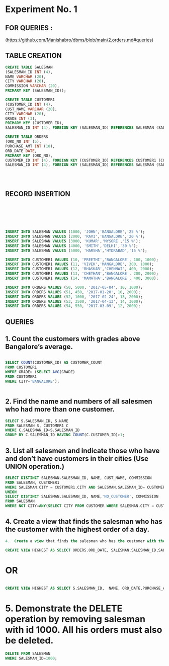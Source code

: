 # Experiment No. 1

## FOR QUERIES :
(https://github.com/Manishabro/dbms/blob/main/2.orders.md#queries)


## TABLE CREATION 

```sql
CREATE TABLE SALESMAN 
(SALESMAN_ID INT (4), 
NAME VARCHAR (20), 
CITY VARCHAR (20), 
COMMISSION VARCHAR (20), 
PRIMARY KEY (SALESMAN_ID)); 

CREATE TABLE CUSTOMER1 
(CUSTOMER_ID INT (4), 
CUST_NAME VARCHAR (20), 
CITY VARCHAR (20), 
GRADE INT (3), 
PRIMARY KEY (CUSTOMER_ID), 
SALESMAN_ID INT (4), FOREIGN KEY (SALESMAN_ID) REFERENCES SALESMAN (SALESMAN_ID) ON DELETE SET NULL); 

CREATE TABLE ORDERS 
(ORD_NO INT (5), 
PURCHASE_AMT INT (10), 
ORD_DATE DATE, 
PRIMARY KEY (ORD_NO), 
CUSTOMER_ID INT (4), FOREIGN KEY (CUSTOMER_ID) REFERENCES CUSTOMER1 (CUSTOMER_ID) ON DELETE CASCADE, 
SALESMAN_ID INT (4), FOREIGN KEY (SALESMAN_ID) REFERENCES SALESMAN (SALESMAN_ID) ON DELETE CASCADE);





```

##  RECORD INSERTION 

```sql






INSERT INTO SALESMAN VALUES (1000, 'JOHN','BANGALORE','25 %');
INSERT INTO SALESMAN VALUES (2000, 'RAVI','BANGALORE','20 %');
INSERT INTO SALESMAN VALUES (3000, 'KUMAR','MYSORE','15 %');
INSERT INTO SALESMAN VALUES (4000, 'SMITH','DELHI','30 %');
INSERT INTO SALESMAN VALUES (5000, 'HARSHA','HYDRABAD','15 %');

INSERT INTO CUSTOMER1 VALUES (10, 'PREETHI','BANGALORE', 100, 1000);
INSERT INTO CUSTOMER1 VALUES (11, 'VIVEK','MANGALORE', 300, 1000);
INSERT INTO CUSTOMER1 VALUES (12, 'BHASKAR','CHENNAI', 400, 2000);
INSERT INTO CUSTOMER1 VALUES (13, 'CHETHAN','BANGALORE', 200, 2000);
INSERT INTO CUSTOMER1 VALUES (14, 'MAMATHA','BANGALORE', 400, 3000);

INSERT INTO ORDERS VALUES (50, 5000, '2017-05-04', 10, 1000);
INSERT INTO ORDERS VALUES (51, 450, '2017-01-20', 10, 2000);
INSERT INTO ORDERS VALUES (52, 1000, '2017-02-24', 13, 2000);
INSERT INTO ORDERS VALUES (53, 3500, '2017-04-13', 14, 3000);
INSERT INTO ORDERS VALUES (54, 550, '2017-03-09', 12, 2000);


```

## QUERIES




## 1.	Count the customers with grades above Bangalore’s average.
   
```sql

SELECT COUNT(CUSTOMER_ID) AS CUSTOMER_COUNT
FROM CUSTOMER1
WHERE GRADE> (SELECT AVG(GRADE)
FROM CUSTOMER1
WHERE CITY='BANGALORE');



```

## 2.	Find the name and numbers of all salesmen who had more than one customer.
   
```sql
SELECT S.SALESMAN_ID, S.NAME
FROM SALESMAN S, CUSTOMER1 C
WHERE C.SALESMAN_ID=S.SALESMAN_ID
GROUP BY C.SALESMAN_ID HAVING COUNT(C.CUSTOMER_ID)>1;


```


## 3.	List all salesmen and indicate those who have and don’t have customers in their cities (Use UNION operation.)



```sql
SELECT DISTINCT SALESMAN.SALESMAN_ID, NAME, CUST_NAME, COMMISSION
FROM SALESMAN, CUSTOMER1
WHERE SALESMAN.CITY = CUSTOMER1.CITY AND SALESMAN.SALESMAN_ID= CUSTOMER1.SALESMAN_ID
UNION
SELECT DISTINCT SALESMAN.SALESMAN_ID, NAME,'NO_CUSTOMER', COMMISSION
FROM SALESMAN
WHERE NOT CITY=ANY(SELECT CITY FROM CUSTOMER WHERE SALESMAN.CITY = CUSTOMER1.CITY AND SALESMAN.SALESMAN_ID= CUSTOMER.SALESMAN_ID);

```

## 4.	Create a view that finds the salesman who has the customer with the highest order of a day.
   
```sql
4.	Create a view that finds the salesman who has the customer with the highest order of a day.

CREATE VIEW HIGHEST AS SELECT ORDERS.ORD_DATE, SALESMAN.SALESMAN_ID,SALESMAN.NAME, ORDERS.PURCHASE_AMT FROM ORDERS, SALESMAN WHERE SALESMAN.SALESMAN_ID=ORDERS.SALESMAN_ID GROUP BY ORD_DATE HAVING MAX(PURCHASE_AMT);
```
# OR
```sql

CREATE VIEW HIGHEST AS SELECT S.SALESMAN_ID,  NAME, ORD_DATE,PURCHASE_AMT, CITY  FROM ORDERS B, SALESMAN S   WHERE    S.SALESMAN_ID=B.SALESMAN_ID  AND B.PURCHASE_AMT=(SELECT MAX(E.PURCHASE_AMT) FROM ORDERS E WHERE B.ORD_DATE=E.ORD_DATE);


```
# 5.	Demonstrate the DELETE operation by removing salesman with id 1000. All his orders must also be deleted.
```sql
DELETE FROM SALESMAN 
WHERE SALESMAN_ID=1000;


```
